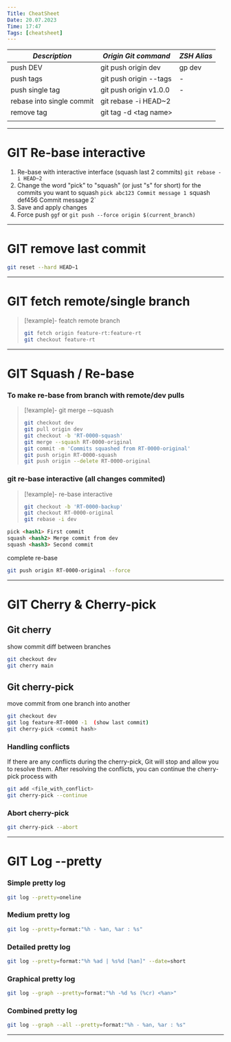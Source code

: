 ```yaml
---
Title: CheatSheet
Date: 20.07.2023
Time: 17:47
Tags: [cheatsheet]
---
```


| *Description*             | *Origin Git command*    | *ZSH Alias* |
| ------------------------- | ----------------------- | ----------- |
| push DEV                  | git push origin dev     | gp dev      |
| push tags                 | git push origin --tags  | -           |
| push single tag           | git push origin v1.0.0  | -           |
| rebase into single commit | git rebase -i HEAD~2    |             |
| remove tag                | git tag -d \<tag name\> |             |
|                           |                         |             |

----------------
# GIT Re-base interactive

1. Re-base with interactive interface (squash last 2 commits)
   `git rebase -i HEAD~2`
2. Change the word "pick" to "squash" (or just "s" for short) for the commits you want to squash
   `pick abc123 Commit message 1
   `squash def456 Commit message 2`
3. Save and apply changes
4. Force push `ggf` or `git push --force origin $(current_branch)`

-------------------------------------

# GIT remove last commit
```bash
git reset --hard HEAD~1
```

-------------------------------------
# GIT fetch remote/single branch
> [!example]- featch remote branch
> ```bash
> git fetch origin feature-rt:feature-rt
> git checkout feature-rt
> ```

-------------------------------------
# GIT Squash / Re-base
### To make re-base from branch with remote/dev pulls
> [!example]- git merge --squash
> ```bash
> git checkout dev
> git pull origin dev
> git checkout -b 'RT-0000-squash'
> git merge --squash RT-0000-original
> git commit -m 'Commits squashed from RT-0000-original'
> git push origin RT-0000-squash
> git push origin --delete RT-0000-original
> ```

### git re-base interactive (all changes commited)
> [!example]- re-base interactive
> ```bash
> git checkout -b 'RT-0000-backup'
> git checkout RT-0000-original
> git rebase -i dev
> ```
 
```md
pick <hash1> First commit
squash <hash2> Merge commit from dev
squash <hash3> Second commit
```
complete re-base
```bash
git push origin RT-0000-original --force
```

-------------------------------------
# GIT Cherry & Cherry-pick

## Git cherry
show commit diff between branches
```bash
git checkout dev 
git cherry main
```

## Git cherry-pick
move commit from one branch into another
```bash
git checkout dev
git log feature-RT-0000 -1  (show last commit)
git cherry-pick <commit hash>
```
### Handling conflicts
If there are any conflicts during the cherry-pick, Git will stop and allow you to resolve them. After resolving the conflicts, you can continue the cherry-pick process with
```bash
git add <file_with_conflict>
git cherry-pick --continue
```
### Abort cherry-pick
```bash
git cherry-pick --abort
```

-------------------------------------

# GIT Log --pretty
### Simple pretty log
```bash
git log --pretty=oneline
```

### Medium pretty log
```bash
git log --pretty=format:"%h - %an, %ar : %s"
```

### Detailed pretty log
```bash
git log --pretty=format:"%h %ad | %s%d [%an]" --date=short
```

### Graphical pretty log
```bash
git log --graph --pretty=format:"%h -%d %s (%cr) <%an>"
```

### Combined pretty log
```bash
git log --graph --all --pretty=format:"%h - %an, %ar : %s"
```

-------------------------------------
